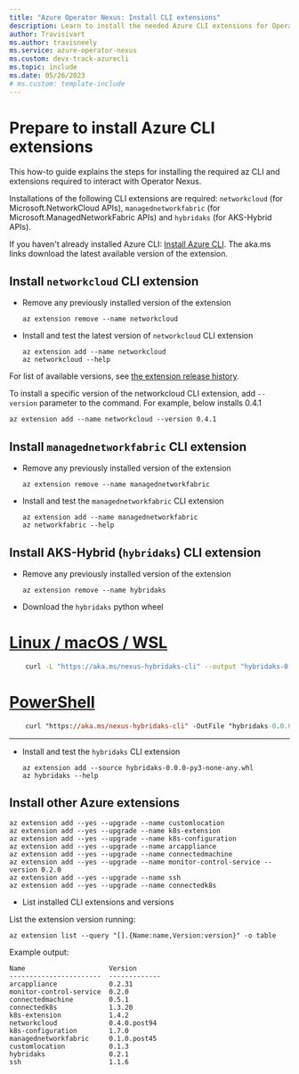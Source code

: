 ```yaml
---
title: "Azure Operator Nexus: Install CLI extensions"
description: Learn to install the needed Azure CLI extensions for Operator Nexus
author: Travisivart
ms.author: travisneely
ms.service: azure-operator-nexus
ms.custom: devx-track-azurecli
ms.topic: include
ms.date: 05/26/2023
# ms.custom: template-include
---
```


# Prepare to install Azure CLI extensions
This how-to guide explains the steps for installing the required az CLI and extensions required to interact with Operator Nexus.

Installations of the following CLI extensions are required:
`networkcloud` (for Microsoft.NetworkCloud APIs), `managednetworkfabric` (for Microsoft.ManagedNetworkFabric APIs) and `hybridaks` (for AKS-Hybrid APIs).

If you haven't already installed Azure CLI: [Install Azure CLI][installation-instruction]. The aka.ms links download the latest available version of the extension.

## Install `networkcloud` CLI extension

- Remove any previously installed version of the extension

    ```azurecli
    az extension remove --name networkcloud
    ```


- Install and test the latest version of `networkcloud` CLI extension

    ```azurecli
    az extension add --name networkcloud
    az networkcloud --help
    ```

For list of available versions, see [the extension release history][az-cli-networkcloud-cli-versions].

To install a specific version of the networkcloud CLI extension, add `--version` parameter to the command. For example, below installs 0.4.1

```azurecli
az extension add --name networkcloud --version 0.4.1
```

## Install `managednetworkfabric` CLI extension

- Remove any previously installed version of the extension

    ```azurecli
    az extension remove --name managednetworkfabric
    ```

- Install and test the `managednetworkfabric` CLI extension

    ```azurecli
    az extension add --name managednetworkfabric
    az networkfabric --help
    ```

## Install AKS-Hybrid (`hybridaks`) CLI extension

- Remove any previously installed version of the extension

    ```azurecli
    az extension remove --name hybridaks
    ```

- Download the `hybridaks` python wheel

# [Linux / macOS / WSL](#tab/linux+macos+wsl)

```sh
    curl -L "https://aka.ms/nexus-hybridaks-cli" --output "hybridaks-0.0.0-py3-none-any.whl"
```

# [PowerShell](#tab/powershell)

```ps
    curl "https://aka.ms/nexus-hybridaks-cli" -OutFile "hybridaks-0.0.0-py3-none-any.whl"
```

---

- Install and test the `hybridaks` CLI extension

    ```azurecli
    az extension add --source hybridaks-0.0.0-py3-none-any.whl
    az hybridaks --help
    ```

## Install other Azure extensions

   ```azurecli
   az extension add --yes --upgrade --name customlocation
   az extension add --yes --upgrade --name k8s-extension
   az extension add --yes --upgrade --name k8s-configuration
   az extension add --yes --upgrade --name arcappliance
   az extension add --yes --upgrade --name connectedmachine
   az extension add --yes --upgrade --name monitor-control-service --version 0.2.0
   az extension add --yes --upgrade --name ssh
   az extension add --yes --upgrade --name connectedk8s
   ```

- List installed CLI extensions and versions

List the extension version running:

```azurecli
az extension list --query "[].{Name:name,Version:version}" -o table
```

Example output:

```output
Name                     Version
-----------------------  -------------
arcappliance             0.2.31
monitor-control-service  0.2.0
connectedmachine         0.5.1
connectedk8s             1.3.20
k8s-extension            1.4.2
networkcloud             0.4.0.post94
k8s-configuration        1.7.0
managednetworkfabric     0.1.0.post45
customlocation           0.1.3
hybridaks                0.2.1
ssh                      1.1.6
```

<!-- LINKS - External -->
[installation-instruction]: https://aka.ms/azcli

[az-cli-networkcloud-cli-versions]: https://github.com/Azure/azure-cli-extensions/blob/main/src/networkcloud/HISTORY.rst
